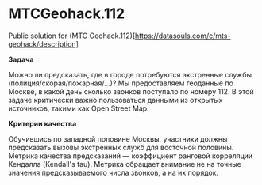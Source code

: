 # MTCGeohack.112
Public solution for (MTC Geohack.112)[https://datasouls.com/c/mts-geohack/description]

**Задача**

Можно ли предсказать, где в городе потребуются экстренные службы (полиция/скорая/пожарная/...)? Мы предоставляем геоданные по Москве, в какой день сколько звонков поступало по номеру 112. В этой задаче критически важно пользоваться данными из открытых источников, такими как Open Street Map.


**Критерии качества**

Обучившись по западной половине Москвы, участники должны предсказать вызовы экстренных служб для восточной половины. Метрика качества предсказаний — коэффициент ранговой корреляции Кендалла (Kendall's tau). Метрика обращает внимание не на точные значения предсказываемого числа звонков, а на их порядок.

